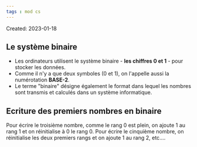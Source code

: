 ```yaml
---
tags : mod cs
---
```

Created: 2023-01-18

## Le système binaire
- Les ordinateurs utilisent le système binaire - **les chiffres 0 et 1** - pour stocker
les données.
- Comme il n'y a que deux symboles (0 et 1), on l'appelle aussi la numérotation
**BASE-2**.
- Le terme "binaire" désigne également le format dans lequel les nombres sont
transmis et calculés dans un système informatique.

## Ecriture des premiers nombres en binaire
Pour écrire le troisième nombre, comme le rang 0 est plein, on ajoute 1 au rang 1 et on réinitialise à 0 le rang 0. Pour écrire le cinquième nombre, on réinitialise les deux premiers rangs et on ajoute 1 au rang 2, etc....